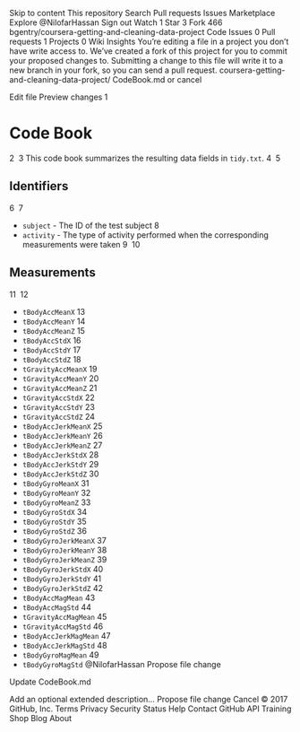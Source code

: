 Skip to content
This repository
Search
Pull requests
Issues
Marketplace
Explore
 @NilofarHassan
 Sign out
 Watch 1
  Star 3  Fork 466 bgentry/coursera-getting-and-cleaning-data-project
 Code  Issues 0  Pull requests 1  Projects 0  Wiki  Insights
You’re editing a file in a project you don’t have write access to. We’ve created a fork of this project for you to commit your proposed changes to. Submitting a change to this file will write it to a new branch in your fork, so you can send a pull request.
coursera-getting-and-cleaning-data-project/ 
CodeBook.md
   or cancel
    
 Edit file    Preview changes
1
# Code Book 
2
​
3
This code book summarizes the resulting data fields in `tidy.txt`.
4
​
5
## Identifiers
6
​
7
* `subject` - The ID of the test subject
8
* `activity` - The type of activity performed when the corresponding measurements were taken
9
​
10
## Measurements
11
​
12
* `tBodyAccMeanX`
13
* `tBodyAccMeanY`
14
* `tBodyAccMeanZ`
15
* `tBodyAccStdX`
16
* `tBodyAccStdY`
17
* `tBodyAccStdZ`
18
* `tGravityAccMeanX`
19
* `tGravityAccMeanY`
20
* `tGravityAccMeanZ`
21
* `tGravityAccStdX`
22
* `tGravityAccStdY`
23
* `tGravityAccStdZ`
24
* `tBodyAccJerkMeanX`
25
* `tBodyAccJerkMeanY`
26
* `tBodyAccJerkMeanZ`
27
* `tBodyAccJerkStdX`
28
* `tBodyAccJerkStdY`
29
* `tBodyAccJerkStdZ`
30
* `tBodyGyroMeanX`
31
* `tBodyGyroMeanY`
32
* `tBodyGyroMeanZ`
33
* `tBodyGyroStdX`
34
* `tBodyGyroStdY`
35
* `tBodyGyroStdZ`
36
* `tBodyGyroJerkMeanX`
37
* `tBodyGyroJerkMeanY`
38
* `tBodyGyroJerkMeanZ`
39
* `tBodyGyroJerkStdX`
40
* `tBodyGyroJerkStdY`
41
* `tBodyGyroJerkStdZ`
42
* `tBodyAccMagMean`
43
* `tBodyAccMagStd`
44
* `tGravityAccMagMean`
45
* `tGravityAccMagStd`
46
* `tBodyAccJerkMagMean`
47
* `tBodyAccJerkMagStd`
48
* `tBodyGyroMagMean`
49
* `tBodyGyroMagStd`
@NilofarHassan
Propose file change

Update CodeBook.md

Add an optional extended description…
Propose file change  Cancel
© 2017 GitHub, Inc.
Terms
Privacy
Security
Status
Help
Contact GitHub
API
Training
Shop
Blog
About
